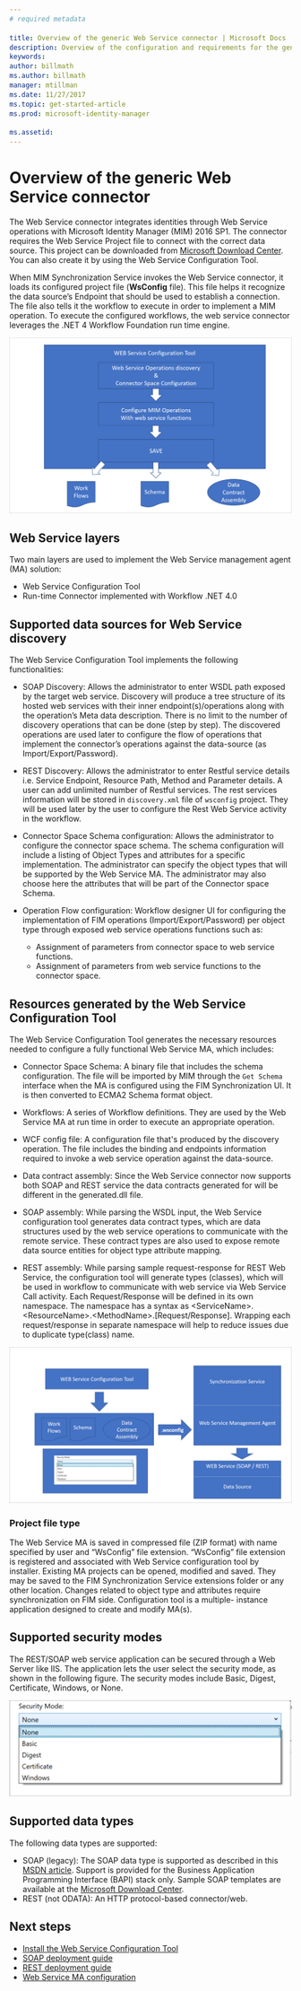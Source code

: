 ```yaml
---
# required metadata

title: Overview of the generic Web Service connector | Microsoft Docs
description: Overview of the configuration and requirements for the generic Web Service connector.
keywords:
author: billmath
ms.author: billmath
manager: mtillman
ms.date: 11/27/2017
ms.topic: get-started-article
ms.prod: microsoft-identity-manager

ms.assetid: 
---
```


# Overview of the generic Web Service connector

The Web Service connector integrates identities through Web Service operations with Microsoft Identity Manager (MIM) 2016 SP1. The connector requires the Web Service Project file to connect with the correct data source. This project can be downloaded from [Microsoft Download Center](http://go.microsoft.com/fwlink/?LinkID=235883). You can also create it by using the Web Service Configuration Tool.

When MIM Synchronization Service invokes the Web Service connector, it loads its configured project file (**WsConfig** file). This file helps it recognize the data source’s Endpoint that should be used to establish a connection. The file also tells it the workflow to execute in order to implement a MIM operation. To execute the configured workflows, the web service connector leverages the .NET 4 Workflow Foundation run time engine.

![Workflow](media/microsoft-identity-manager-2016-ma-ws/workflow.png)

## Web Service layers

Two main layers are used to implement the Web Service management agent (MA) solution: 

- Web Service Configuration Tool
- Run-time Connector implemented with Workflow .NET 4.0

## Supported data sources for Web Service discovery

The Web Service Configuration Tool implements the following functionalities:

- SOAP Discovery: Allows the administrator to enter WSDL path exposed by the target web service. Discovery will produce a tree structure of its hosted web services with their inner  endpoint(s)/operations along with the operation’s Meta data description. There is no limit to the number of discovery operations that can be done (step by step). The discovered operations  are used later to configure the flow of operations that implement the connector’s operations against the data-source (as Import/Export/Password).

- REST Discovery: Allows the administrator to enter Restful service details i.e. Service Endpoint, Resource Path, Method and Parameter details. A user can add unlimited number of Restful services. The rest services information will be stored in ```discovery.xml``` file of ```wsconfig``` project. They will be used later by the user to configure the Rest Web Service activity in the workflow.

- Connector Space Schema configuration: Allows the administrator to configure the connector space schema. The schema configuration will include a listing of Object Types and attributes for a specific implementation. The administrator can specify the object types that will be supported by the Web Service MA. The administrator may also choose here the attributes that will be part of the Connector space Schema.

- Operation Flow configuration: Workflow designer UI for configuring the implementation of FIM operations (Import/Export/Password) per object type through exposed web service operations functions such as:

    - Assignment of parameters from connector space to web service functions.
    - Assignment of parameters from web service functions to the connector space.

## Resources generated by the Web Service Configuration Tool

The Web Service Configuration Tool generates the necessary resources needed to configure a fully functional Web Service MA, which includes:

- Connector Space Schema: A binary file that includes the schema configuration. The file will be imported by MIM through the ```Get Schema``` interface when the MA is configured using the FIM Synchronization UI. It is then converted to ECMA2 Schema format object.

- Workflows: A series of Workflow definitions. They are used by the Web Service MA at run time in order to execute an appropriate operation.

- WCF config file: A configuration file that's produced by the discovery operation. The file includes the binding and endpoints information required to invoke a web service operation against the data-source.

- Data contract assembly: Since the Web Service connector now supports both SOAP and REST service the data contracts generated for will be different in the generated.dll file.

- SOAP assembly: While parsing the WSDL input, the Web Service configuration tool generates data contract types, which are data structures used by the web service operations to communicate with the remote service. These contract types are also used to expose remote data source entities for object type attribute mapping.

- REST assembly: While parsing sample request-response for REST Web Service, the configuration tool will generate types (classes), which will be used in workflow to communicate with web service via Web Service Call activity. Each Request/Response will be defined in its own namespace. The namespace has a syntax as \<ServiceName\>.\<ResourceName\>.\<MethodName\>.[Request/Response]. Wrapping each request/response in separate namespace will help to reduce issues due to duplicate type(class) name.

![Workflow](media/microsoft-identity-manager-2016-ma-ws/workflow2.png)

### Project file type

The Web Service MA is saved in compressed file (ZIP format) with name specified by user and “WsConfig” file extension. “WsConfig” file extension is registered and associated with Web Service configuration tool by installer. Existing MA projects can be opened, modified and saved. They may be saved to the FIM Synchronization Service extensions folder or any other location. Changes related to object type and attributes require synchronization on FIM side.  Configuration tool is a multiple- instance application designed to create and modify MA(s).

## Supported security modes

The REST/SOAP web service application can be secured through a Web Server like IIS. The application lets the user select the security mode, as shown in the following figure. The security modes include Basic, Digest, Certificate, Windows, or None.

![Security modes](media/microsoft-identity-manager-2016-ma-ws/security-mode.png)

## Supported data types

The following data types are supported:

- SOAP (legacy): The SOAP data type is supported as described in this [MSDN article](https://msdn.microsoft.com/library/ms995800.aspx). Support is provided for the Business Application Programming Interface (BAPI) stack only. Sample SOAP templates are available at the [Microsoft Download Center](https://www.microsoft.com/en-us/download/details.aspx?id=51495).
- REST (not ODATA): An HTTP protocol-based connector/web.

## Next steps 

- [Install the Web Service Configuration Tool](microsoft-identity-manager-2016-ma-ws-install.md)
- [SOAP deployment guide](microsoft-identity-manager-2016-ma-ws-soap.md)
- [REST deployment guide](microsoft-identity-manager-2016-ma-ws-restgeneric.md)
- [Web Service MA configuration](microsoft-identity-manager-2016-ma-ws-maconfig.md)
